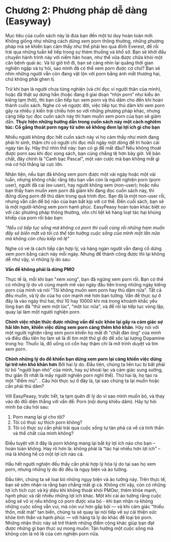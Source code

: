 # Chương 2: Phương pháp dễ dàng (Easyway)

Mục tiêu của cuốn sách này là đưa bạn đến một tư duy hoàn toàn mới. Không giống như những cách dừng xem porn thông thường, những phương pháp mà sẽ khiến bạn cảm thấy như thể phải leo qua đỉnh Everest, để rồi trải qua những tuần kế tiếp trong sự thèm thuồng và khổ sở. Bạn sẽ khởi đầu chuyến hành trình này với niềm hân hoan, như thể vừa được chữa khỏi một căn bệnh quái ác. Và từ giờ trở đi, bạn sẽ càng nhìn lại quãng thời gian nghiện ngập và tự hỏi, sao mình đã có thể xem porn được cơ chứ? Bạn sẽ nhìn những người vẫn còn đang vật lộn với porn bằng ánh mắt thương hại, chứ không phải ghen tị.

Trừ khi bạn là người chưa từng nghiện (và chỉ đọc vì người thân của mình), hoặc đã thật sự dừng hẳn (hoặc đang ở giai đoạn “nhịn porn” như kiểu ăn kiêng tạm thời), thì bạn cần tiếp tục xem porn và thủ dâm cho đến khi hoàn thành cuốn sách. Nghe có vẻ ngược đời, việc tiếp tục thủ dâm khi xem porn gây ra nhiều ý kiến trái chiều hơn so với những phương pháp khác, nhưng càng tiếp tục đọc cuốn sách này thì ham muốn xem porn của bạn sẽ giảm dần. **Thực hiện những hướng dẫn trong cuốn sách này một cách nghiêm túc: Cố gắng thoát porn ngay từ sớm sẽ không đem lại lợi ích gì cho bạn**  

Nhiều người không đọc hết cuốn sách này vì họ cảm thấy như mình đang phải hi sinh, thậm chí có người chỉ đọc mỗi ngày một dòng để trì hoãn cái ngày tàn ấy. Hãy thử nhìn thế này: bạn có gì để mất đâu? Nếu không thoát được porn sau khi đọc xong sách, bạn cũng chẳng tệ hơn bây giờ. Về bản chất, đây chính là "Canh bạc Pascal", một ván cược mà bạn không mất gì mà cơ hội thắng lại cực lớn.

Nhân tiện, nếu bạn đã không xem porn được một vài ngày hoặc một vài tuần, nhựng không chắc rằng liệu bạn vẫn còn là người nghiện porn (porn user), người đã cai (ex-user), hay người không xem (non-user); hoặc nếu bạn thấy ham muốn xem porn đã giảm khi đang đọc cuốn sách này, thì đừng dùng porn để thủ dâm trong quá trình đọc. Bạn đã là một non-user rồi, nhưng vẫn cần để bộ não của bạn bắt kịp với cơ thể. Đến cuối sách, bạn sẽ là một người-không xem porn hạnh phúc. EasyPeasy hoàn toàn khác biệt so với các phương pháp thông thường, vốn chỉ liệt kê hàng loạt tác hại khủng khiếp của porn rồi bảo bạn:

*"Nếu cứ tiếp tục sống mà không có porn thì cuối cùng rồi những ham muốn đấy sẽ biến mất và tôi có thể tận hưởng cuộc sống của mình một lần nữa mà không còn chịu kiếp nô lệ"*

Nghe có vẻ là cách tiếp cận hợp lý, và hàng ngàn người vẫn đang cố dừng xem porn bằng cách này mỗi ngày. Nhưng để thành công được thì lại không dễ như vậy, vì những lý do sau:

**Vấn đề không phải là dừng PMO**

Thực tế là, mỗi khi bạn "xem xong", bạn đã ngừng xem porn rồi. Bạn có thể có những lý do vô cùng mạnh mẽ vào ngày đầu tiên trong những ngày kiêng porn của mình và nói "Tôi không muốn xem porn hay thủ dâm nữa". Tất cả đều muốn, và lý do của họ còn mạnh mẽ hơn bạn tưởng. Vấn đề thực sự ở đây là vào ngày thứ hai, thứ 10 hay 10000 khi mà trong khoảnh khắc yếu lòng bạn đã "thử xem một lúc", "một lúc nữa", và để rồi lại tiếp tục vòng lặp, quay lại làm một người nghiện porn.

**Chính việc nhận thức được những vấn đề sức khỏe lại gây ra cảm giác sợ hãi lớn hơn, khiến việc dừng xem porn càng thêm khó khăn**.
Hãy nói với một người nghiện rằng xem porn khiến họ mất đi "chất đàn ông" của mình và điều đầu tiên họ làm sẽ là đi tìm một thứ gì đó để xốc lại lượng Dopamine trong họ: Thuốc lá, đồ uống có cồn hay thậm chí là mở trình duyệt và tìm xem porn.

**Chính những lý do để khiến bạn dừng xem porn lại càng khiến việc dừng lại trở nên khó khăn hơn**
Bởi hai lý do. Đầu tiên, chúng ta liên tục bị bắt phải từ bỏ "người bạn nhỏ" của mình, hay sự khoái lạc và cảm giác sung sướng, thư giãn (Ít nhất là mấy người nghiện porn nghĩ thế). Thứ hai là, họ tạo ra một "điểm mù". . Câu hỏi thực sự ở đây là, tại sao chúng ta lại muốn hoặc cần phải thủ dâm?

Với EasyPeasy, trước hết, ta tạm quên đi lý do vì sao mình muốn bỏ, và thay vào đó đối diện thẳng với vấn đề: Porn (nội dung khiêu dâm). Hãy tự hỏi mình ba câu hỏi sau:

1. Porn mang lại gì cho tôi?
2. Tôi có thực sự thích porn không?
3. Tôi có thực sự cần phải trải qua cuộc sống tự tàn phá cả về cả tinh thần và thể chất của mình không?

Điều tuyệt vời ở đây là porn không mang lại bất kỳ lợi ích nào cho bạn – hoàn toàn không. Hay rõ hơn là: không phải là “tác hại nhiều hơn lợi ích” – mà là không hề có một lợi ích nào cả.

Hầu hết người nghiện đều thấy cần phải hợp lý hóa lý do tại sao họ xem porn, nhưng những lý do đó đều là ngụy biện và ảo tưởng.

Đầu tiên, chúng ta sẽ loại bỏ những ngụy biện và ảo tưởng này. Trên thực tế, bạn sẽ sớm nhận ra rằng bạn chẳng mất gì cả. Không chỉ vậy, còn có những lợi ích tích cực và kỳ diệu khi không thoát khỏi PMOer, thêm khỏe mạnh, hạnh phúc và rất nhiều những lợi ích khác. Một khi cái ảo tưởng rằng cuộc sống sẽ vô vị nếu không có porn được xóa bỏ - khi bạn nhận ra không những cuộc sống vẫn vui, mà còn vui hơn gấp bội — và khi cảm giác “thiếu thốn, mất mát” tan biến, chúng ta sẽ quay lại nói tiếp về sự cải thiện sức khỏe tinh thần và hạnh phúc — với hàng tá lý do khác để loại bỏ porn. Những nhận thức này sẽ trở thành những điểm cộng khác giúp bạn đạt được những gì bạn thực sự mong muốn: Tận hưởng một cuộc sống mà không còn là nô lệ của cơn nghiện porn nữa.

